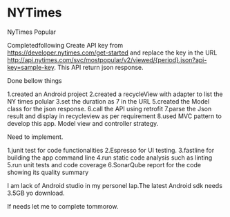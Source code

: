 # NYTimes
NyTimes Popular

Completedfollowing 
Create API key from https://developer.nytimes.com/get-started 
and replace the key in the URL http://api.nytimes.com/svc/mostpopular/v2/viewed/{period}.json?api-key=sample-key.
This API return json response.

Done bellow things

1.created an Android project
2.created a recycleView with adapter to list the NY times polular
3.set the duration as 7 in the URL
5.created the Model class for the json response.
6.call the API using retrofit 
7.parse the Json result and display in recycleview as per requirement 
8.used MVC pattern to develop this app.
Model view and controller strategy.

Need to implement.

1.junit test for code functionalities
2.Espresso for UI testing.
3.fastline for building the app command line
4.run static code analysis such as linting
5.run unit tests and code coverage
6.SonarQube report for the code showing its quality summary

I am lack of Android studio in my personel lap.The latest Android sdk needs
3.5GB yo download.

If needs let me to complete tommorow.
